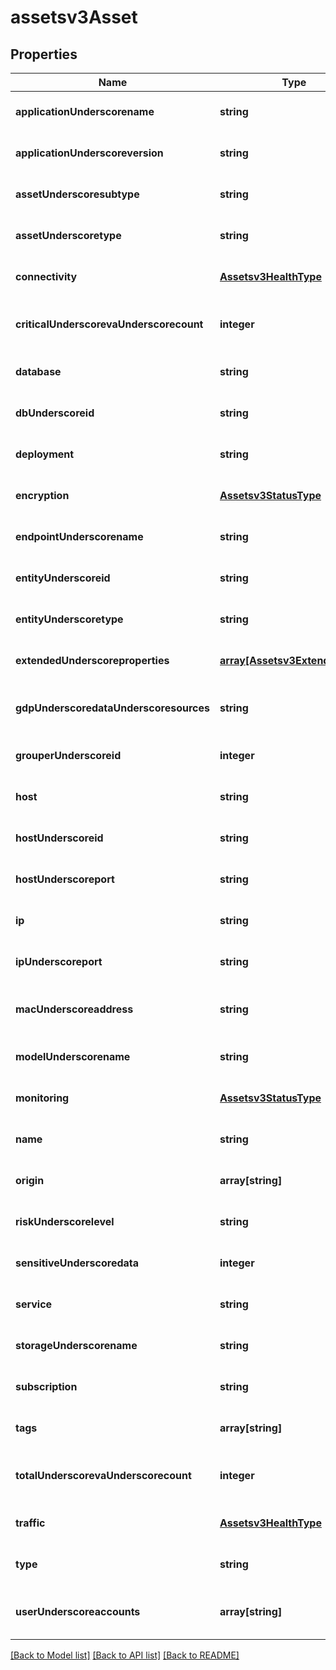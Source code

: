 # assetsv3Asset

## Properties
Name | Type | Description | Notes
------------ | ------------- | ------------- | -------------
**applicationUnderscorename** | **string** | name of an application asset | [optional] [default to null]
**applicationUnderscoreversion** | **string** | version of an application | [optional] [default to null]
**assetUnderscoresubtype** | **string** | sub type of asset | [optional] [default to null]
**assetUnderscoretype** | **string** | type of asset | [optional] [default to null]
**connectivity** | [**Assetsv3HealthType**](Assetsv3HealthType.md) |  | [optional] [default to null]
**criticalUnderscorevaUnderscorecount** | **integer** | total critical vulnerability count of assets | [optional] [default to null]
**database** | **string** | database name of the assets | [optional] [default to null]
**dbUnderscoreid** | **string** | database ids of assets | [optional] [default to null]
**deployment** | **string** | name of deployment | [optional] [default to null]
**encryption** | [**Assetsv3StatusType**](Assetsv3StatusType.md) |  | [optional] [default to null]
**endpointUnderscorename** | **string** | name of an endpoint asset | [optional] [default to null]
**entityUnderscoreid** | **string** |  | [optional] [default to null]
**entityUnderscoretype** | **string** | entity type of an asset | [optional] [default to null]
**extendedUnderscoreproperties** | [**array[Assetsv3ExtendedProp]**](Assetsv3ExtendedProp.md) | extended properties for an asset | [optional] [default to null]
**gdpUnderscoredataUnderscoresources** | **string** | gdp datasource names of the assets | [optional] [default to null]
**grouperUnderscoreid** | **integer** |  | [optional] [default to null]
**host** | **string** | host of the assets | [optional] [default to null]
**hostUnderscoreid** | **string** | host ids of assets | [optional] [default to null]
**hostUnderscoreport** | **string** | host and port of the assets | [optional] [default to null]
**ip** | **string** | ip of the assets | [optional] [default to null]
**ipUnderscoreport** | **string** | ip and port of the assets | [optional] [default to null]
**macUnderscoreaddress** | **string** | macaddress of an endpoint asset | [optional] [default to null]
**modelUnderscorename** | **string** | name of model asset | [optional] [default to null]
**monitoring** | [**Assetsv3StatusType**](Assetsv3StatusType.md) |  | [optional] [default to null]
**name** | **string** | name of the assets | [optional] [default to null]
**origin** | **array[string]** | origin of assets | [optional] [default to null]
**riskUnderscorelevel** | **string** | risk levels of the assets | [optional] [default to null]
**sensitiveUnderscoredata** | **integer** | sensitive data count of an assets | [optional] [default to null]
**service** | **string** | service name of an assets | [optional] [default to null]
**storageUnderscorename** | **string** | name of storage asset | [optional] [default to null]
**subscription** | **string** | subscription name of an asset | [optional] [default to null]
**tags** | **array[string]** | tags associated to an assets | [optional] [default to null]
**totalUnderscorevaUnderscorecount** | **integer** | total vulnerability count of assets | [optional] [default to null]
**traffic** | [**Assetsv3HealthType**](Assetsv3HealthType.md) |  | [optional] [default to null]
**type** | **string** | database type of the assets | [optional] [default to null]
**userUnderscoreaccounts** | **array[string]** | associated user accounts of assets | [optional] [default to null]

[[Back to Model list]](../README.md#documentation-for-models) [[Back to API list]](../README.md#documentation-for-api-endpoints) [[Back to README]](../README.md)


